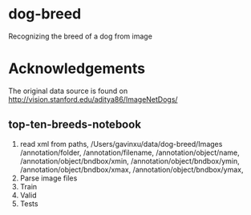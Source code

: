 # dog-breed
Recognizing the breed of a dog from image

# Acknowledgements
The original data source is found on http://vision.stanford.edu/aditya86/ImageNetDogs/

## top-ten-breeds-notebook
1. read xml from paths, /Users/gavinxu/data/dog-breed/Images
    /annotation/folder,
    /annotation/filename,
    /annotation/object/name,
    /annotation/object/bndbox/xmin,
    /annotation/object/bndbox/ymin,
    /annotation/object/bndbox/xmax,
    /annotation/object/bndbox/ymax,
2. Parse image files
3. Train
4. Valid
5. Tests

